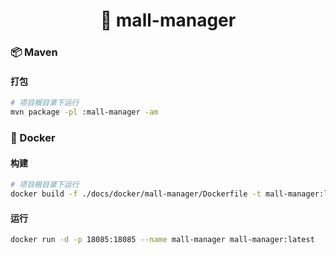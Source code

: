 <h1 align="center">🏪 mall-manager</h1>

### 📦 Maven

#### 打包

```bash
# 项目根目录下运行
mvn package -pl :mall-manager -am
```

### 🐳 Docker

#### 构建

```bash
# 项目根目录下运行
docker build -f ./docs/docker/mall-manager/Dockerfile -t mall-manager:latest .
```

#### 运行

```bash
docker run -d -p 18085:18085 --name mall-manager mall-manager:latest
```
